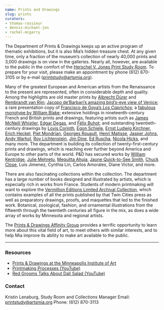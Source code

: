 ```yaml
---
name: Prints and Drawings
slug: prints
curators:
- thomas-rassieur
- dennis-michael-jon
- rachel-mcgarry
---
```


The Department of Prints &amp; Drawings keeps up an active program of thematic exhibitions, but it is also Mia’s hidden treasure chest. At any given time, only a fraction of the museum’s collection of nearly 40,000 prints and 3,000 drawings is on view in the galleries. Nearly all, however, are available to the public in the comfort of the <a href="http://new.artsmia.org/visit/study-rooms/">Herschel V. Jones Print Study Room</a>. To prepare for your visit, please make an appointment by phone (612) 870-3105 or by e-mail (<a href="mailto:printstudy@artsmia.org">printstudy@artsmia.org</a>).

Many of the greatest European and American artists from the Renaissance to the present are represented, often in considerable depth and quality. Among the highlights are old master prints by [Albrecht Dürer](http://collections.artsmia.org/search/artist:%22Albrecht%20D%C3%BCrer%22) and [Rembrandt van Rijn](http://collections.artsmia.org/search/artist:%22Rembrandt%20Harmensz.%20van%20Rijn%22); [Jacopo de’Barbari’s amazing bird’s-eye view of Venice](http://collections.artsmia.org/art/111219); a rare presentation copy of [Francisco de Goya’s <em>Los Caprichos</em>](http://collections.artsmia.org/search/Caprichos%20artist:%22Francisco%20Jose%20de%20Goya%20y%20Lucientes%22); a [fabulous monotype by William Blake](http://collections.artsmia.org/art/8480); extensive holdings in nineteenth-century French and British prints and drawings, featuring artists such as [James McNeill Whistler](http://collections.artsmia.org/search/artist:%22James%20McNeill%20Whistler%22), [Edgar Degas](http://collections.artsmia.org/search/degas/filters/department:%22Prints%20and%20Drawings%22), and [Félix Buhot](http://collections.artsmia.org/search/artist:%22F%C3%A9lix%20Buhot%22); and outstanding twentieth-century drawings by [Lovis Corinth](http://collections.artsmia.org/search/artist:%22Lovis%20Corinth%22), [Egon Schiele](http://collections.artsmia.org/search/artist:%22Egon%20Schiele%22), [Ernst Ludwig Kirchner](http://collections.artsmia.org/search/artist:%22Ernst%20Ludwig%20Kirchner%22/filters/department:%22Prints%20and%20Drawings%22), [Erich Heckel](http://collections.artsmia.org/search/artist:%22Erich%20Heckel%22), [Piet Mondrian](http://collections.artsmia.org/search/artist:%22Piet%20Mondrian%22), [Georges Rouault](http://collections.artsmia.org/search/artist:%22Georges%20Rouault%22), [Henri Matisse](http://collections.artsmia.org/search/artist:%22Henri%20Matisse%22/filters/department:%22Prints%20and%20Drawings%22), [Jasper Johns](http://collections.artsmia.org/search/artist:%22Jasper%20Johns%22), [Andy Warhol](http://collections.artsmia.org/search/artist:%22Andy%20Warhol%22), [Roy Lichtenstein](http://collections.artsmia.org/search/artist:%22Roy%20Lichtenstein%22), [Jim Dine](http://collections.artsmia.org/search/artist:%22Jim%20Dine%22), [Ed Ruscha](http://collections.artsmia.org/search/artist:%22Edward%20Ruscha%22), [Nicola Hicks](http://collections.artsmia.org/search/artist:%22Nicola%20Hicks%22), and many more. The department is building its collection of twenty-first-century prints and drawings, which is reaching ever further beyond America and Europe to other parts of the world. P&amp;D has secured works by [William Kentridge](http://collections.artsmia.org/search/artist:%22William%20Kentridge%22), [Julie Mehretu](http://collections.artsmia.org/search/artist:%22julie%20mehretu%22), [Mequitta Ahuja](http://collections.artsmia.org/search/artist:%22Mequitta%20Ahuja%22), [Jaune Quick-to-See Smith](http://collections.artsmia.org/search/artist:%22Jaune%20Quick-to-See%20Smith%22), [Chuck Close](http://collections.artsmia.org/search/artist:%22Chuck%20Close%22), Luis Jimenez, Cynthia Lin, Carlos Amorales, Diane Victor, and more.

There are also fascinating collections within the collection. The department has a large number of books designed and illustrated by artists, which is especially rich in works from France. Students of modern printmaking will want to explore the [Vermillion Editions Limited Archival Collection](http://collections.artsmia.org/search/creditline:%22Vermillion%20Archival%20Collection%22/filters/department:%22Prints%20and%20Drawings%22), which contains examples of all the prints published by that Twin Cities press as well as preparatory drawings, proofs, and maquettes that led to the finished work. Botanical, zoological, fashion, and ornamental illustrations from the fifteenth through the twentieth centuries all figure in the mix, as does a wide array of works by Minnesota and regional artists.

The <a href="http://new.artsmia.org/join-and-invest/affinity-groups/">Prints &amp; Drawings Affinity Group</a> provides a terrific opportunity to learn more about this vital field of art, to meet others with similar interests, and to help Mia improve its ability to make art available to the public.

---

### Resources

* [Prints & Drawings at the Minneapolis Institute of Art](http://artsmia.org/prints-drawings/)
* [Printmaking Processes (YouTube)](http://www.youtube.com/playlist?list=PL60EF8C723EACBBB7&feature=plcp)
* [Red Grooms Talks About Dali Salad (YouTube)](http://www.youtube.com/watch?v=T3kkjpWhhgU)

### Contact
Kristin Lenaburg, Study Room and Collections Manager
Email: [printstudy@artsmia.org](mailto:printstudy@artsmia.org)
Phone: (612) 870-3113
